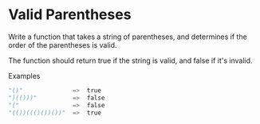 # Valid Parentheses

Write a function that takes a string of parentheses, and determines if the order of the parentheses is valid.

The function should return true if the string is valid, and false if it's invalid.

Examples

```python
"()"              =>  true
")(()))"          =>  false
"("               =>  false
"(())((()())())"  =>  true
```


